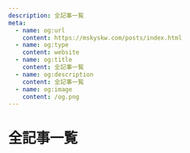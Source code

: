 ```yaml
---
description: 全記事一覧
meta:
  - name: og:url
    content: https://mskyskw.com/posts/index.html
  - name: og:type
    content: website
  - name: og:title
    content: 全記事一覧
  - name: og:description
    content: 全記事一覧
  - name: og:image
    content: /og.png
---
```


# 全記事一覧

<PostListAll />
